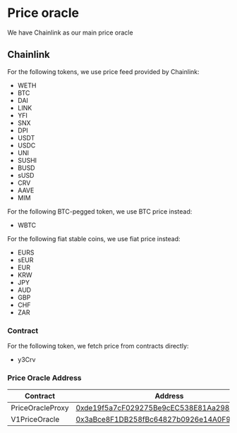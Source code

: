 # Price oracle

We have Chainlink as our main price oracle

## Chainlink

For the following tokens, we use price feed provided by Chainlink:

* WETH
* BTC
* DAI
* LINK
* YFI
* SNX
* DPI
* USDT
* USDC
* UNI
* SUSHI
* BUSD
* sUSD
* CRV
* AAVE
* MIM

For the following BTC-pegged token, we use BTC price instead:

* WBTC

For the following fiat stable coins, we use fiat price instead:

* EURS
* sEUR
* EUR
* KRW
* JPY
* AUD
* GBP
* CHF
* ZAR

### Contract

For the following token, we fetch price from contracts directly:

* y3Crv

### Price Oracle Address

| Contract             | Address                                                                                                               |
| -------------------- | --------------------------------------------------------------------------------------------------------------------- |
| PriceOracleProxy     | [0xde19f5a7cF029275Be9cEC538E81Aa298E297266](https://etherscan.io/address/0xde19f5a7cF029275Be9cEC538E81Aa298E297266) |
| V1PriceOracle        | [0x3aBce8F1DB258fBc64827b0926e14A0F90525CF7](https://etherscan.io/address/0x3abce8f1db258fbc64827b0926e14a0f90525cf7) |
